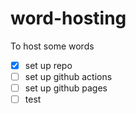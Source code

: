 # word-hosting
To host some words
- [x] set up repo
- [ ] set up github actions
- [ ] set up github pages
- [ ] test